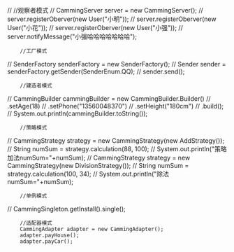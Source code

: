     	
//    	//观察者模式
//    	CammingServer server = new CammingServer();
//    	server.registerOberver(new User("小明"));
//    	server.registerOberver(new User("小花"));
//    	server.registerOberver(new User("小强"));
//    	server.notifyMessage("小强哈哈哈哈哈哈哈");
    
        //工厂模式
//    	SenderFactory senderFactory = new SenderFactory();
//    	Sender sender = senderFactory.getSender(SenderEnum.QQ);
//    	sender.send();
    	
    	//建造者模式
//    	CammingBuilder cammingBuilder = new CammingBuilder.Builder()
//    			.setAge(18)
//    			.setPhone("13560048370")
//    			.setHeight("180cm")
//    			.build();
//    	System.out.println(cammingBuilder.toString());
    	
    	//策略模式
//    	CammingStrategy strategy = new CammingStrategy(new AddStrategy());
//    	String numSum = strategy.calculation(88, 100);
//    	System.out.println("策略加法numSum="+numSum);
//     	CammingStrategy strategy = new CammingStrategy(new DivisionStrategy());
//    	String numSum = strategy.calculation(100, 34);
//    	System.out.println("除法numSum="+numSum);
    	
    	//单例模式
//    	CammingSingleton.getInstall().single();
    	
    	//适配器模式
    	CammingAdapter adapter = new CammingAdapter();
    	adapter.payHouse();
    	adapter.payCar();